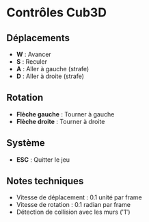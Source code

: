 # Contrôles Cub3D

## Déplacements
- **W** : Avancer
- **S** : Reculer  
- **A** : Aller à gauche (strafe)
- **D** : Aller à droite (strafe)

## Rotation
- **Flèche gauche** : Tourner à gauche
- **Flèche droite** : Tourner à droite

## Système
- **ESC** : Quitter le jeu

## Notes techniques
- Vitesse de déplacement : 0.1 unité par frame
- Vitesse de rotation : 0.1 radian par frame
- Détection de collision avec les murs ('1')
